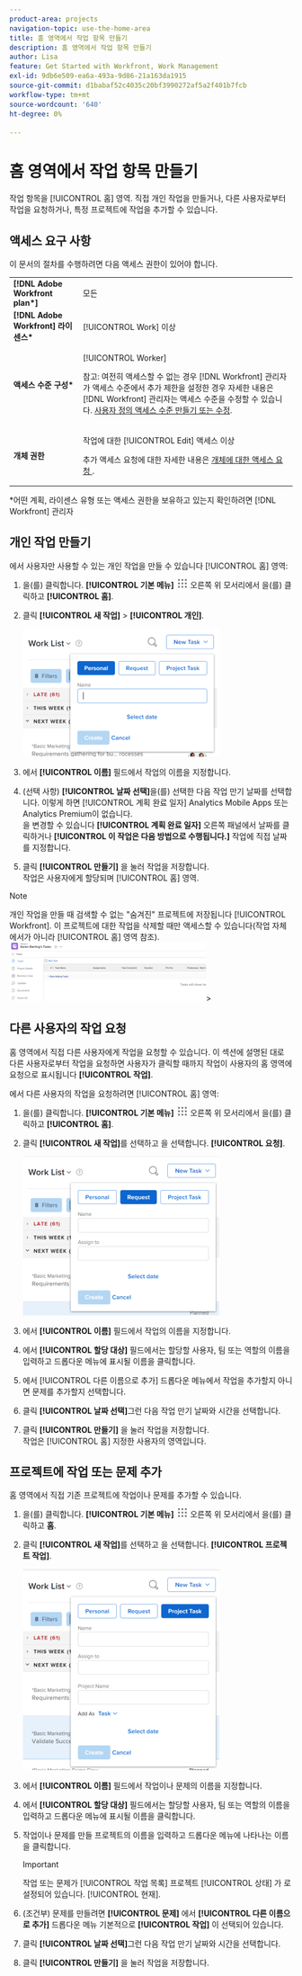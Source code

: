 ```yaml
---
product-area: projects
navigation-topic: use-the-home-area
title: 홈 영역에서 작업 항목 만들기
description: 홈 영역에서 작업 항목 만들기
author: Lisa
feature: Get Started with Workfront, Work Management
exl-id: 9db6e509-ea6a-493a-9d86-21a163da1915
source-git-commit: d1babaf52c4035c20bf3990272af5a2f401b7fcb
workflow-type: tm+mt
source-wordcount: '640'
ht-degree: 0%

---
```


# 홈 영역에서 작업 항목 만들기

<!--
<p data-mc-conditions="QuicksilverOrClassic.Draft mode">(NOTE: From Courtney: Need to rename)</p>
-->

작업 항목을 [!UICONTROL 홈] 영역. 직접 개인 작업을 만들거나, 다른 사용자로부터 작업을 요청하거나, 특정 프로젝트에 작업을 추가할 수 있습니다.

## 액세스 요구 사항

이 문서의 절차를 수행하려면 다음 액세스 권한이 있어야 합니다.

<table style="table-layout:auto"> 
 <col> 
 <col> 
 <tbody> 
  <tr> 
   <td role="rowheader"><strong>[!DNL Adobe Workfront plan*]</strong></td> 
   <td> <p>모든</p> </td> 
  </tr> 
  <tr> 
   <td role="rowheader"><strong>[!DNL Adobe Workfront] 라이센스*</strong></td> 
   <td> <p>[!UICONTROL Work] 이상</p> </td> 
  </tr> 
  <tr> 
   <td role="rowheader"><strong>액세스 수준 구성*</strong></td> 
   <td> <p>[!UICONTROL Worker]</p> <p>참고: 여전히 액세스할 수 없는 경우 [!DNL Workfront] 관리자가 액세스 수준에서 추가 제한을 설정한 경우 자세한 내용은 [!DNL Workfront] 관리자는 액세스 수준을 수정할 수 있습니다. <a href="../../../administration-and-setup/add-users/configure-and-grant-access/create-modify-access-levels.md" class="MCXref xref">사용자 정의 액세스 수준 만들기 또는 수정</a>.</p> </td> 
  </tr> 
  <tr> 
   <td role="rowheader"><strong>개체 권한</strong></td> 
   <td> <p>작업에 대한 [!UICONTROL Edit] 액세스 이상</p> <p>추가 액세스 요청에 대한 자세한 내용은 <a href="../../../workfront-basics/grant-and-request-access-to-objects/request-access.md" class="MCXref xref">개체에 대한 액세스 요청 </a>.</p> </td> 
  </tr> 
 </tbody> 
</table>

&#42;어떤 계획, 라이센스 유형 또는 액세스 권한을 보유하고 있는지 확인하려면 [!DNL Workfront] 관리자

## 개인 작업 만들기

에서 사용자만 사용할 수 있는 개인 작업을 만들 수 있습니다 [!UICONTROL 홈] 영역:

1. 을(를) 클릭합니다. **[!UICONTROL 기본 메뉴]** ![](assets/main-menu-icon.png) 오른쪽 위 모서리에서 을(를) 클릭하고 **[!UICONTROL 홈]**.
1. 클릭 **[!UICONTROL 새 작업]** > **[!UICONTROL 개인]**.

   ![](assets/creating-work-items-new-task-personal-nwe-350x228.png)

1. 에서 **[!UICONTROL 이름]** 필드에서 작업의 이름을 지정합니다.
1. (선택 사항) **[!UICONTROL 날짜 선택]**&#x200B;을(를) 선택한 다음 작업 만기 날짜를 선택합니다. 이렇게 하면 [!UICONTROL 계획 완료 일자] Analytics Mobile Apps 또는 Analytics Premium이 없습니다.\
   을 변경할 수 있습니다 **[!UICONTROL 계획 완료 일자]** 오른쪽 패널에서 날짜를 클릭하거나 **[!UICONTROL 이 작업은 다음 방법으로 수행됩니다.]** 작업에 직접 날짜를 지정합니다.

1. 클릭 **[!UICONTROL 만들기]** 을 눌러 작업을 저장합니다.\
   작업은 사용자에게 할당되며 [!UICONTROL 홈] 영역.

>[!NOTE]
>
>개인 작업을 만들 때 검색할 수 없는 &quot;숨겨진&quot; 프로젝트에 저장됩니다 [!UICONTROL Workfront]. 이 프로젝트에 대한 작업을 삭제할 때만 액세스할 수 있습니다(작업 자체에서가 아니라 [!UICONTROL 홈] 영역 참조).\
>![[!UICONTROL 개인 작업을 위한 프로젝트]](assets/createworkitems-personal--project-350x105.png)>

## 다른 사용자의 작업 요청

홈 영역에서 직접 다른 사용자에게 작업을 요청할 수 있습니다. 이 섹션에 설명된 대로 다른 사용자로부터 작업을 요청하면 사용자가 클릭할 때까지 작업이 사용자의 홈 영역에 요청으로 표시됩니다 **[!UICONTROL 작업]**.

에서 다른 사용자의 작업을 요청하려면 [!UICONTROL 홈] 영역:

1. 을(를) 클릭합니다. **[!UICONTROL 기본 메뉴]** ![](assets/main-menu-icon.png) 오른쪽 위 모서리에서 을(를) 클릭하고 **[!UICONTROL 홈]**.
1. 클릭 **[!UICONTROL 새 작업]**&#x200B;를 선택하고 을 선택합니다. **[!UICONTROL 요청]**.

   ![](assets/creating-work-items-new-task-request-nwe-350x283.png)

1. 에서 **[!UICONTROL 이름]** 필드에서 작업의 이름을 지정합니다.
1. 에서 **[!UICONTROL 할당 대상]** 필드에서는 할당할 사용자, 팀 또는 역할의 이름을 입력하고 드롭다운 메뉴에 표시될 이름을 클릭합니다.
1. 에서 [!UICONTROL 다른 이름으로 추가] 드롭다운 메뉴에서 작업을 추가할지 아니면 문제를 추가할지 선택합니다.
1. 클릭 **[!UICONTROL 날짜 선택]**&#x200B;그런 다음 작업 만기 날짜와 시간을 선택합니다.
1. 클릭 **[!UICONTROL 만들기]** 을 눌러 작업을 저장합니다.\
   작업은 [!UICONTROL 홈] 지정한 사용자의 영역입니다.

## 프로젝트에 작업 또는 문제 추가

홈 영역에서 직접 기존 프로젝트에 작업이나 문제를 추가할 수 있습니다.

1. 을(를) 클릭합니다. **[!UICONTROL 기본 메뉴]** ![](assets/main-menu-icon.png) 오른쪽 위 모서리에서 을(를) 클릭하고 **홈**.
1. 클릭 **[!UICONTROL 새 작업]**&#x200B;를 선택하고 을 선택합니다. **[!UICONTROL 프로젝트 작업]**.

   ![](assets/creating-work-items-new-project-task-nwe-350x358.png)

1. 에서 **[!UICONTROL 이름]** 필드에서 작업이나 문제의 이름을 지정합니다.
1. 에서 **[!UICONTROL 할당 대상]** 필드에서는 할당할 사용자, 팀 또는 역할의 이름을 입력하고 드롭다운 메뉴에 표시될 이름을 클릭합니다.
1. 작업이나 문제를 만들 프로젝트의 이름을 입력하고 드롭다운 메뉴에 나타나는 이름을 클릭합니다.

   >[!IMPORTANT]
   >
   >작업 또는 문제가 [!UICONTROL 작업 목록] 프로젝트 [!UICONTROL 상태] 가 로 설정되어 있습니다. [!UICONTROL 현재].

1. (조건부) 문제를 만들려면 **[!UICONTROL 문제]** 에서 **[!UICONTROL 다른 이름으로 추가]** 드롭다운 메뉴 기본적으로 **[!UICONTROL 작업]** 이 선택되어 있습니다.

1. 클릭 **[!UICONTROL 날짜 선택]**&#x200B;그런 다음 작업 만기 날짜와 시간을 선택합니다.
1. 클릭 **[!UICONTROL 만들기]** 을 눌러 작업을 저장합니다.
